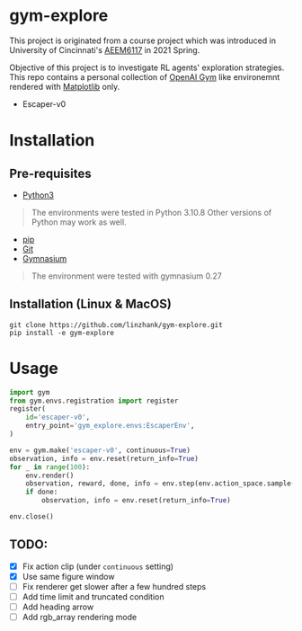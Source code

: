 # gym-explore

This project is originated from a course project which was introduced in
University of Cincinnati's
[AEEM6117](https://www.coursicle.com/uc/courses/AEEM/6117/) in 2021 Spring.

Objective of this project is to investigate RL agents' exploration strategies.
This repo contains a personal collection of 
[OpenAI Gym](https://github.com/openai/gym) like environemnt rendered with 
[Matplotlib](https://matplotlib.org/) only.

- Escaper-v0

# Installation

## Pre-requisites

- [Python3](https://www.python.org/)

> The environments were tested in Python 3.10.8 Other versions of Python may work as well.

- [pip](https://pypi.org/project/pip/)
- [Git](https://git-scm.com/)
- [Gymnasium](https://github.com/Farama-Foundation/Gymnasium)

> The environment were tested with gymnasium 0.27

## Installation (Linux & MacOS)

```shell
git clone https://github.com/linzhank/gym-explore.git
pip install -e gym-explore
```

# Usage

```python
import gym
from gym.envs.registration import register
register(
    id='escaper-v0',
    entry_point='gym_explore.envs:EscaperEnv',
)

env = gym.make('escaper-v0', continuous=True)
observation, info = env.reset(return_info=True)
for _ in range(100):
    env.render()
    observation, reward, done, info = env.step(env.action_space.sample())
    if done:
        observation, info = env.reset(return_info=True)

env.close()
```

## TODO:
- [x] Fix action clip (under `continuous` setting) 
- [x] Use same figure window
- [ ] Fix renderer get slower after a few hundred steps
- [ ] Add time limit and truncated condition
- [ ] Add heading arrow
- [ ] Add rgb_array rendering mode
